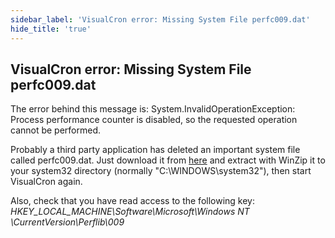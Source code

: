 ```yaml
---
sidebar_label: 'VisualCron error: Missing System File perfc009.dat'
hide_title: 'true'
---
```


## VisualCron error: Missing System File perfc009.dat

The error behind this message is: System.InvalidOperationException: Process performance counter is disabled, so the requested operation cannot be performed.
 
Probably a third party application has deleted an important system file called perfc009.dat. Just download it from [here](http://www.visualcron.com/files/perfc009.zip) and extract with WinZip it to your system32 directory (normally "C:\WINDOWS\system32\"), then start VisualCron again.
 
Also, check that you have read access to the following key: _HKEY_LOCAL_MACHINE\Software\Microsoft\Windows NT \CurrentVersion\Perflib\009_